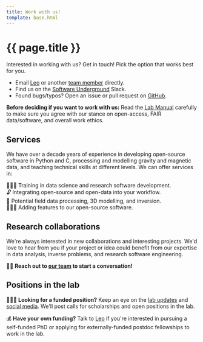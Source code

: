 ```yaml
---
title: Work with us!
template: base.html
---
```


# {{ page.title }}

<p class="lead">
Interested in working with us? Get in touch! Pick the option that works best
for you.
</p>

<ul class="fa-ul my-5">
<li>
<i class="fa-li fa fa-envelope-open fa-fw" aria-hidden="true"></i>
Email <a href="/team/#leouieda">Leo</a> or another <a href="/team">team member</a> directly.
</li>
<li>
<i class="fa-li fab fa-slack fa-fw" aria-hidden="true"></i>
Find us on the <a href="https://softwareunderground.org/">Software Underground</a> Slack.
</li>
<li>
<i class="fa-li fab fa-github fa-fw" aria-hidden="true"></i>
Found bugs/typos? Open an issue or pull request on <a href="https://github.com/compgeolab">GitHub</a>.
</li>
</ul>

<div class="callout callout-warning mt-4 mb-5">

**Before deciding if you want to work with us:** Read the
[Lab Manual](https://github.com/compgeolab/manual) carefully to make sure you
agree with our stance on open-access, FAIR data/software, and overall work
ethics.

</div>

## Services

We have over a decade years of experience in developing open-source software in
Python and C, processing and modelling gravity and magnetic data, and teaching
technical skills at different levels.
We can offer services in:

<ul style="list-style-type: none; padding-left: 0;">
<li>🧑🏽‍🏫 Training in data science and research software development.</li>
<li>🔓 Integrating open-source and open-data into your workflow.</li>
<li>🍎 Potential field data processing, 3D modelling, and inversion.</li>
<li>🧑🏽‍💻 Adding features to our open-source software.</li>
</ul>

<h2 class="mt-5">Research collaborations</h2>

We're always interested in new collaborations and interesting projects.
We'd love to hear from you if your project or idea could benefit from our
expertise in data analysis, inverse problems, and research software
engineering.

👋🏽 **Reach out to [our team](/team) to start a conversation!**

<h2 class="mt-5">Positions in the lab</h2>

👩🏿‍🎓 **Looking for a funded position?** Keep an eye on the <a href="/news">lab updates</a>
and <a href="https://twitter.com/leouieda">social media</a>.
We'll post calls for scholarships and open positions in the lab.

💰 **Have your own funding?** Talk to [Leo](/team) if you're interested in
pursuing a self-funded PhD or applying for externally-funded postdoc
fellowships to work in the lab.
